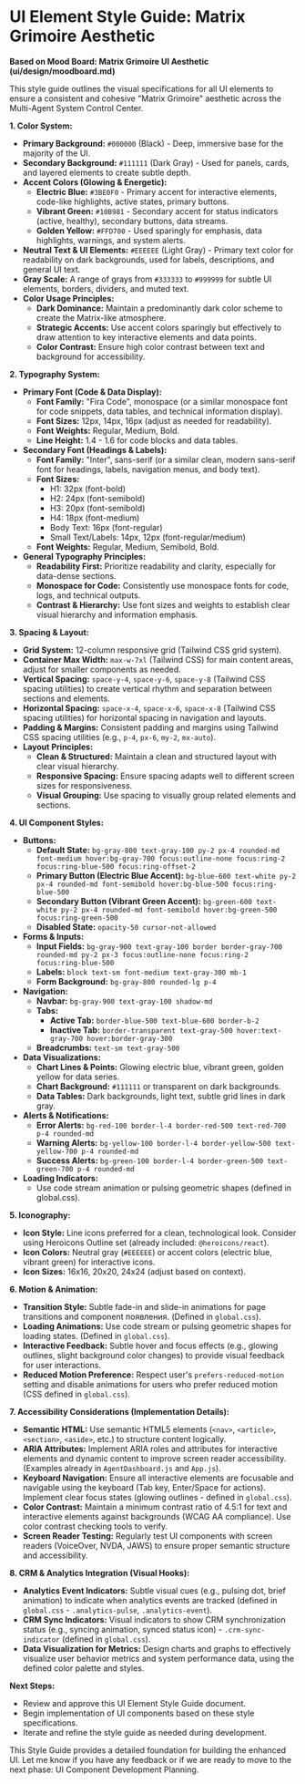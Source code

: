 # UI Element Style Guide: Matrix Grimoire Aesthetic

**Based on Mood Board: Matrix Grimoire UI Aesthetic (ui/design/moodboard.md)**

This style guide outlines the visual specifications for all UI elements to ensure a consistent and cohesive "Matrix Grimoire" aesthetic across the Multi-Agent System Control Center.

**1. Color System:**

*   **Primary Background:** `#000000` (Black) - Deep, immersive base for the majority of the UI.
*   **Secondary Background:** `#111111` (Dark Gray) - Used for panels, cards, and layered elements to create subtle depth.
*   **Accent Colors (Glowing & Energetic):**
    *   **Electric Blue:** `#3BE0F0` - Primary accent for interactive elements, code-like highlights, active states, primary buttons.
    *   **Vibrant Green:** `#10B981` - Secondary accent for status indicators (active, healthy), secondary buttons, data streams.
    *   **Golden Yellow:** `#FFD700` - Used sparingly for emphasis, data highlights, warnings, and system alerts.
*   **Neutral Text & UI Elements:** `#EEEEEE` (Light Gray) - Primary text color for readability on dark backgrounds, used for labels, descriptions, and general UI text.
*   **Gray Scale:** A range of grays from `#333333` to `#999999` for subtle UI elements, borders, dividers, and muted text.
*   **Color Usage Principles:**
    *   **Dark Dominance:** Maintain a predominantly dark color scheme to create the Matrix-like atmosphere.
    *   **Strategic Accents:** Use accent colors sparingly but effectively to draw attention to key interactive elements and data points.
    *   **Color Contrast:** Ensure high color contrast between text and background for accessibility.

**2. Typography System:**

*   **Primary Font (Code & Data Display):**
    *   **Font Family:** "Fira Code", monospace (or a similar monospace font for code snippets, data tables, and technical information display).
    *   **Font Sizes:** 12px, 14px, 16px (adjust as needed for readability).
    *   **Font Weights:** Regular, Medium, Bold.
    *   **Line Height:** 1.4 - 1.6 for code blocks and data tables.
*   **Secondary Font (Headings & Labels):**
    *   **Font Family:** "Inter", sans-serif (or a similar clean, modern sans-serif font for headings, labels, navigation menus, and body text).
    *   **Font Sizes:** 
        *   H1: 32px (font-bold)
        *   H2: 24px (font-semibold)
        *   H3: 20px (font-semibold)
        *   H4: 18px (font-medium)
        *   Body Text: 16px (font-regular)
        *   Small Text/Labels: 14px, 12px (font-regular/medium)
    *   **Font Weights:** Regular, Medium, Semibold, Bold.
*   **General Typography Principles:**
    *   **Readability First:** Prioritize readability and clarity, especially for data-dense sections.
    *   **Monospace for Code:** Consistently use monospace fonts for code, logs, and technical outputs.
    *   **Contrast & Hierarchy:** Use font sizes and weights to establish clear visual hierarchy and information emphasis.

**3. Spacing & Layout:**

*   **Grid System:** 12-column responsive grid (Tailwind CSS grid system).
*   **Container Max Width:** `max-w-7xl` (Tailwind CSS) for main content areas, adjust for smaller components as needed.
*   **Vertical Spacing:** `space-y-4`, `space-y-6`, `space-y-8` (Tailwind CSS spacing utilities) to create vertical rhythm and separation between sections and elements.
*   **Horizontal Spacing:** `space-x-4`, `space-x-6`, `space-x-8` (Tailwind CSS spacing utilities) for horizontal spacing in navigation and layouts.
*   **Padding & Margins:** Consistent padding and margins using Tailwind CSS spacing utilities (e.g., `p-4`, `px-6`, `my-2`, `mx-auto`).
*   **Layout Principles:**
    *   **Clean & Structured:** Maintain a clean and structured layout with clear visual hierarchy.
    *   **Responsive Spacing:** Ensure spacing adapts well to different screen sizes for responsiveness.
    *   **Visual Grouping:** Use spacing to visually group related elements and sections.

**4. UI Component Styles:**

*   **Buttons:**
    *   **Default State:** `bg-gray-800 text-gray-100 py-2 px-4 rounded-md font-medium hover:bg-gray-700 focus:outline-none focus:ring-2 focus:ring-blue-500 focus:ring-offset-2`
    *   **Primary Button (Electric Blue Accent):** `bg-blue-600 text-white py-2 px-4 rounded-md font-semibold hover:bg-blue-500 focus:ring-blue-500`
    *   **Secondary Button (Vibrant Green Accent):** `bg-green-600 text-white py-2 px-4 rounded-md font-semibold hover:bg-green-500 focus:ring-green-500`
    *   **Disabled State:** `opacity-50 cursor-not-allowed`
*   **Forms & Inputs:**
    *   **Input Fields:** `bg-gray-900 text-gray-100 border border-gray-700 rounded-md py-2 px-3 focus:outline-none focus:ring-2 focus:ring-blue-500`
    *   **Labels:** `block text-sm font-medium text-gray-300 mb-1`
    *   **Form Background:** `bg-gray-800 rounded-lg p-4`
*   **Navigation:**
    *   **Navbar:** `bg-gray-900 text-gray-100 shadow-md`
    *   **Tabs:** 
        *   **Active Tab:** `border-blue-500 text-blue-600 border-b-2`
        *   **Inactive Tab:** `border-transparent text-gray-500 hover:text-gray-700 hover:border-gray-300`
    *   **Breadcrumbs:** `text-sm text-gray-500`
*   **Data Visualizations:**
    *   **Chart Lines & Points:** Glowing electric blue, vibrant green, golden yellow for data series.
    *   **Chart Background:** `#111111` or transparent on dark backgrounds.
    *   **Data Tables:** Dark backgrounds, light text, subtle grid lines in dark gray.
*   **Alerts & Notifications:**
    *   **Error Alerts:** `bg-red-100 border-l-4 border-red-500 text-red-700 p-4 rounded-md`
    *   **Warning Alerts:** `bg-yellow-100 border-l-4 border-yellow-500 text-yellow-700 p-4 rounded-md`
    *   **Success Alerts:** `bg-green-100 border-l-4 border-green-500 text-green-700 p-4 rounded-md`
*   **Loading Indicators:**
    *   Use code stream animation or pulsing geometric shapes (defined in global.css).

**5. Iconography:**

*   **Icon Style:** Line icons preferred for a clean, technological look. Consider using Heroicons Outline set (already included: `@heroicons/react`).
*   **Icon Colors:** Neutral gray (`#EEEEEE`) or accent colors (electric blue, vibrant green) for interactive icons.
*   **Icon Sizes:** 16x16, 20x20, 24x24 (adjust based on context).

**6. Motion & Animation:**

*   **Transition Style:** Subtle fade-in and slide-in animations for page transitions and component появления. (Defined in `global.css`).
*   **Loading Animations:** Use code stream or pulsing geometric shapes for loading states. (Defined in `global.css`).
*   **Interactive Feedback:** Subtle hover and focus effects (e.g., glowing outlines, slight background color changes) to provide visual feedback for user interactions.
*   **Reduced Motion Preference:** Respect user's `prefers-reduced-motion` setting and disable animations for users who prefer reduced motion (CSS defined in `global.css`).

**7. Accessibility Considerations (Implementation Details):**

*   **Semantic HTML:** Use semantic HTML5 elements (`<nav>`, `<article>`, `<section>`, `<aside>`, etc.) to structure content logically.
*   **ARIA Attributes:** Implement ARIA roles and attributes for interactive elements and dynamic content to improve screen reader accessibility. (Examples already in `AgentDashboard.js` and `App.js`).
*   **Keyboard Navigation:** Ensure all interactive elements are focusable and navigable using the keyboard (Tab key, Enter/Space for actions). Implement clear focus states (glowing outlines - defined in `global.css`).
*   **Color Contrast:** Maintain a minimum contrast ratio of 4.5:1 for text and interactive elements against backgrounds (WCAG AA compliance). Use color contrast checking tools to verify.
*   **Screen Reader Testing:** Regularly test UI components with screen readers (VoiceOver, NVDA, JAWS) to ensure proper semantic structure and accessibility.

**8. CRM & Analytics Integration (Visual Hooks):**

*   **Analytics Event Indicators:** Subtle visual cues (e.g., pulsing dot, brief animation) to indicate when analytics events are tracked (defined in `global.css` - `.analytics-pulse`, `.analytics-event`).
*   **CRM Sync Indicators:** Visual indicators to show CRM synchronization status (e.g., syncing animation, synced status icon) - `.crm-sync-indicator` (defined in `global.css`).
*   **Data Visualization for Metrics:** Design charts and graphs to effectively visualize user behavior metrics and system performance data, using the defined color palette and styles.

**Next Steps:**

*   Review and approve this UI Element Style Guide document.
*   Begin implementation of UI components based on these style specifications.
*   Iterate and refine the style guide as needed during development.

This Style Guide provides a detailed foundation for building the enhanced UI. Let me know if you have any feedback or if we are ready to move to the next phase: UI Component Development Planning.